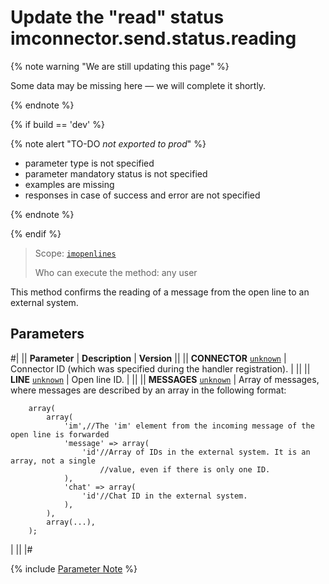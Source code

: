 # Update the "read" status imconnector.send.status.reading

{% note warning "We are still updating this page" %}

Some data may be missing here — we will complete it shortly.

{% endnote %}

{% if build == 'dev' %}

{% note alert "TO-DO _not exported to prod_" %}

- parameter type is not specified
- parameter mandatory status is not specified
- examples are missing
- responses in case of success and error are not specified

{% endnote %}

{% endif %}

> Scope: [`imopenlines`](../../scopes/permissions.md)
>
> Who can execute the method: any user

This method confirms the reading of a message from the open line to an external system.

## Parameters

#|
|| **Parameter** | **Description** | **Version** ||
|| **CONNECTOR**
[`unknown`](../../data-types.md) | Connector ID (which was specified during the handler registration). | ||
|| **LINE**
[`unknown`](../../data-types.md) | Open line ID. | ||
|| **MESSAGES**
[`unknown`](../../data-types.md) | Array of messages, where messages are described by an array in the following format: 

```
    array(
        array(
            'im',//The 'im' element from the incoming message of the open line is forwarded
            'message' => array(
                'id'//Array of IDs in the external system. It is an array, not a single 
                    //value, even if there is only one ID.
            ),
            'chat' => array(
                'id'//Chat ID in the external system.
            ),
        ),
        array(...),
    );
```
| ||
|#

{% include [Parameter Note](../../../_includes/required.md) %}